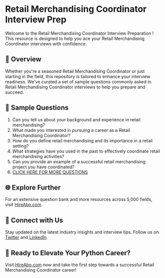 # Retail Merchandising Coordinator Interview Prep

Welcome to the Retail Merchandising Coordinator Interview Preparation ! This resource is designed to help you ace your Retail Merchandising Coordinator interviews with confidence.

## 🚀 Overview

Whether you're a seasoned Retail Merchandising Coordinator or just starting in the field, this repository is tailored to enhance your interview readiness. We've curated a set of sample questions commonly asked in Retail Merchandising Coordinator interviews to help you prepare and succeed.

## 📝 Sample Questions

1. Can you tell us about your background and experience in retail merchandising?
2. What made you interested in pursuing a career as a Retail Merchandising Coordinator?
3. How do you define retail merchandising and its importance in a retail setting?
4. What strategies have you used in the past to effectively coordinate retail merchandising activities?
5. Can you provide an example of a successful retail merchandising project you have coordinated?
6. [CLICK HERE FOR MORE QUESTIONS](https://hireabo.com/job/22_3_3/Retail%20Merchandising%20Coordinator)

## 🌐 Explore Further

For an extensive question bank and more resources across 5,000 fields, visit [HireAbo.com](https://www.hireabo.com).

## 📱 Connect with Us

Stay updated on the latest industry insights and interview tips. Follow us on [Twitter](https://twitter.com/hireabo) and [LinkedIn](https://www.linkedin.com/in/hire-abo-3609972a8/).

## 🚀 Ready to Elevate Your Python Career?

Visit [HireAbo.com](https://www.hireabo.com) now and take the first step towards a successful Retail Merchandising Coordinator career!